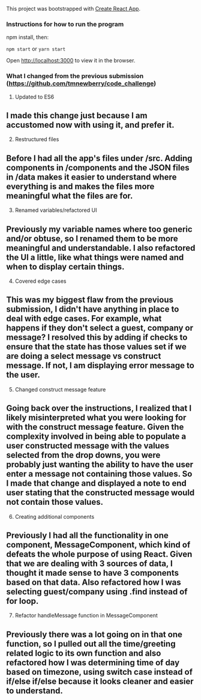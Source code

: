 This project was bootstrapped with [Create React App](https://github.com/facebookincubator/create-react-app).

### Instructions for how to run the program

npm install, then:

`npm start` or `yarn start`

Open [http://localhost:3000](http://localhost:3000) to view it in the browser.


### What I changed from the previous submission (https://github.com/tmnewberry/code_challenge)

1. Updated to ES6
  ## I made this change just because I am accustomed now with using it, and prefer it.

2. Restructured files
  ## Before I had all the app's files under /src. Adding components in /components and the JSON files in /data makes it easier to understand where everything is and makes the files more meaningful what the files are for.

3. Renamed variables/refactored UI
  ## Previously my variable names where too generic and/or obtuse, so I renamed them to be more meaningful and understandable. I also refactored the UI a little, like what things were named and when to display certain things.

4. Covered edge cases
  ## This was my biggest flaw from the previous submission, I didn't have anything in place to deal with edge cases. For example, what happens if they don't select a guest, company or message? I resolved this by adding if checks to ensure that the state has those values set if we are doing a select message vs construct message. If not, I am displaying error message to the user.

5. Changed construct message feature
  ## Going back over the instructions, I realized that I likely misinterpreted what you were looking for with the construct message feature. Given the complexity involved in being able to populate a user constructed message with the values selected from the drop downs, you were probably just wanting the ability to have the user enter a message not containing those values. So I made that change and displayed a note to end user stating that the constructed message would not contain those values.

6. Creating additional components
  ## Previously I had all the functionality in one component, MessageComponent, which kind of defeats the whole purpose of using React. Given that we are dealing with 3 sources of data, I thought it made sense to have 3 components based on that data. Also refactored how I was selecting guest/company using .find instead of for loop.

7. Refactor handleMessage function in MessageComponent
  ## Previously there was a lot going on in that one function, so I pulled out all the time/greeting related logic to its own function and also refactored how I was determining time of day based on timezone, using switch case instead of if/else if/else because it looks cleaner and easier to understand.
